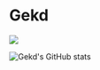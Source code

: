 # Gekd

![](https://komarev.com/ghpvc/?username=gekd&abbreviated=true&color=orange)

![Gekd's GitHub stats](https://github-readme-stats.vercel.app/api?username=gekd&show_icons=true&theme=dracula)
